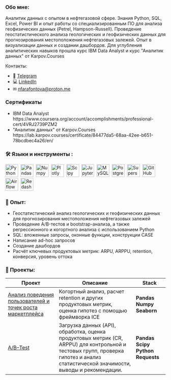 ### Обо мне:
Аналитик данных с опытом в нефтегазовой сфере. Знания Python, SQL, Excel, Power BI и опыт работы со специализированным ПО для анализа геофизических данных (Petrel, Hampson-Russell).
Проведение геостатистического анализа геологических и геофизических данных для прогнозирования местоположения нефтегазовых залежей.
Опыт в визуализации данных и создании дашбордов.
Для углубления аналитических навыков прошла курс IBM Data Analyst и курс "Аналитик данных" от Karpov.Courses

Контакты:
* 📲 [Telegram](https://t.me/@Magnetic_pole)
* 💻 [LinkedIn](https://www.linkedin.com/in/nadezhda-farafontova-7aa8a2180/)
* ✉ [nfarafontova@proton.me](mailto:nfarafontova@proton.me) 

### Сертификаты
<ul>
<li>IBM Data Analyst
https://www.coursera.org/account/accomplishments/professional-cert/4VRJ2739PZM2
<li>"Аналитик данных" от Karpov.Courses
https://lab.karpov.courses/certificate/84477da5-68aa-42ee-b651-78bcdbec4a26/en/
</ul>

### :hammer_and_wrench: Языки и инструменты :
<div>
  <img src="https://img.shields.io/badge/python-white?logo=python&style=for-the-badge" title="Python" alt="Python" height="40"/>&nbsp;
  <img src="https://img.shields.io/badge/pandas-white?logo=pandas&logoColor=blue&style=for-the-badge" title="Pandas" alt="Pandas" height="40"/>&nbsp;
  <img src="https://img.shields.io/badge/numpy-white?logo=numpy&logoColor=blue&style=for-the-badge" title="Numpy" alt="Numpy" height="40"/>&nbsp;
  <img src="https://img.shields.io/badge/plotly-white?logo=plotly&logoColor=blue&style=for-the-badge" title="Plotly" alt="Plotly" height="40"/>&nbsp;
  <img src="https://img.shields.io/badge/Scipy-white?logo=Scipy&logoColor=black&style=for-the-badge" title="Scipy" alt="Scipy" height="40"/>&nbsp;
  <img src="https://img.shields.io/badge/Jupyter_notebook-white?logo=Jupyter&style=for-the-badge" title="Jupyter" alt="Jupyter" height="40"/>&nbsp;
  <img src="https://img.shields.io/badge/mySQL-white?logo=mySQL&s&style=for-the-badge" title="MySQL"  alt="MySQL" height="40"/>&nbsp;
  <img src="https://img.shields.io/badge/PostgreSQL-white?logo=PostgreSQL&s&style=for-the-badge" title="PostgreSQL" alt="PostgreSQL" height="40"/>&nbsp;
  <img src="https://img.shields.io/badge/Superset-white?logo=Superset&s&logoColor=yellow&style=for-the-badge" title="Superset" alt="Superset" height="40"/>&nbsp;
  <img src="https://img.shields.io/badge/github-white?logo=github&logoColor=black&style=for-the-badge" title="GitHub" alt="GitHub" height="40"/>&nbsp;
  <img src="https://img.shields.io/badge/Airflow-white?logo=Airflow&style=for-the-badge" title="Airflow" alt="Airflow" height="40"/>&nbsp;
  <img src="https://img.shields.io/badge/redash-white?logo=redash&style=for-the-badge" title="Redash" alt="Redash" height="40"/>&nbsp;
</div>

### :metal: Опыт:
<ul>
<li>Геостатистический анализ геологических и геофизических данных для прогнозирования местоположения нефтегазовых залежей
<li>Проведение A/B-тестов и bootstrap-анализа, а также регрессионного и когортного анализа с использованием Python
<li>SQL: вложенные запросы, оконные функции, конструкции CASE
<li>Написание ad-hoc запросов
<li>Создание дашбордов
<li>Расчёт ключевых продуктовых метрик: ARPU, ARPPU, retention, конверсия, уровень оттока
</ul>

### :book: Проекты:
|Проект| Описание | Stack |
|----------------|-----------------|-----|
|[Анализ поведения пользователей и точек роста маркетплейса](https://github.com/NadiaFontoR/Marketplace_Analysis)|Когортный анализ, расчет retention и других продуктовых метрик, оценка гипотез с помощью фреймворка ICE|**Pandas** **Numpy** **Seaborn**|
|[A/B–Test](https://github.com/NadiaFontoR/AB-Test)|Загрузка данных (API), обработка, оценка продуктовых метрик (CR, ARPPU) для контрольной и тестовых групп, проверка гипотез и анализ статистической значимости, выводы и рекомендации.|**Pandas** **Scipy** **Python** **Requests**|
